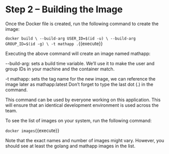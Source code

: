 # Step 2 – Building the Image

Once the Docker file is created, run the following command to create the image:

`docker build \
         --build-arg USER_ID=$(id -u) \
         --build-arg GROUP_ID=$(id -g) \
         -t mathapp .`{{execute}}

Executing the above command will create an image named mathapp:

--build-arg: sets a build time variable. We’ll use it to make the user and 
group IDs in your machine and the container match.

-t mathapp: sets the tag name for the new image, we can reference the image later as mathapp:latest
    Don’t forget to type the last dot (.) in the command.

This command can be used by everyone working on this application. This will 
ensure that an identical development environment is used across the team.

To see the list of images on your system, run the following command:

`docker images`{{execute}}

Note that the exact names and number of images might vary. However, you should 
see at least the golang and mathapp images in the list.


